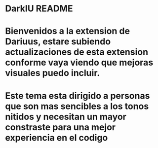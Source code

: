 # DarkIU README

# Bienvenidos a la extension de Dariuus, estare subiendo actualizaciones de esta extension conforme vaya viendo que mejoras visuales puedo incluir.

# Este tema esta dirigido a personas que son mas sencibles a los tonos nitidos y necesitan un mayor constraste para una mejor experiencia en el codigo